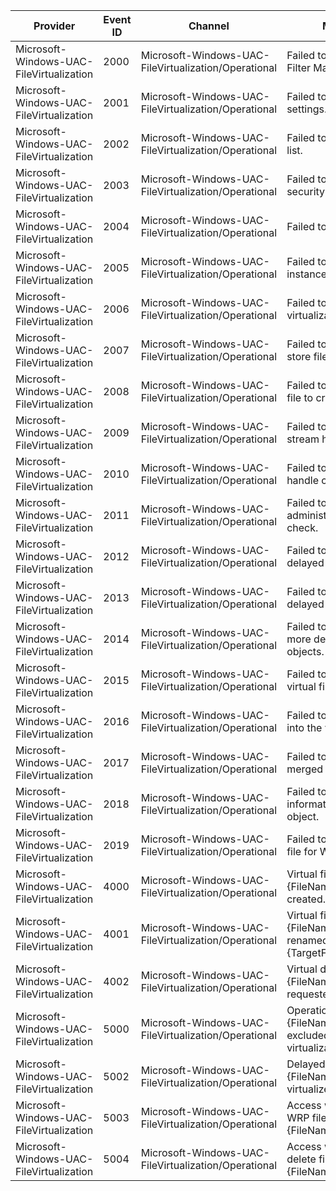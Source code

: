 Provider                                  |  Event ID  |  Channel                                               |  Message
------------------------------------------|------------|--------------------------------------------------------|---------------------------------------------------------------------
Microsoft-Windows-UAC-FileVirtualization  |  2000      |  Microsoft-Windows-UAC-FileVirtualization/Operational  |  Failed to register with Filter Manager.
Microsoft-Windows-UAC-FileVirtualization  |  2001      |  Microsoft-Windows-UAC-FileVirtualization/Operational  |  Failed to read the settings.
Microsoft-Windows-UAC-FileVirtualization  |  2002      |  Microsoft-Windows-UAC-FileVirtualization/Operational  |  Failed to read the file list.
Microsoft-Windows-UAC-FileVirtualization  |  2003      |  Microsoft-Windows-UAC-FileVirtualization/Operational  |  Failed to initialize security.
Microsoft-Windows-UAC-FileVirtualization  |  2004      |  Microsoft-Windows-UAC-FileVirtualization/Operational  |  Failed to start filtering.
Microsoft-Windows-UAC-FileVirtualization  |  2005      |  Microsoft-Windows-UAC-FileVirtualization/Operational  |  Failed to set up the instance for a volume.
Microsoft-Windows-UAC-FileVirtualization  |  2006      |  Microsoft-Windows-UAC-FileVirtualization/Operational  |  Failed to query the virtualization mode.
Microsoft-Windows-UAC-FileVirtualization  |  2007      |  Microsoft-Windows-UAC-FileVirtualization/Operational  |  Failed to query virtual store file information.
Microsoft-Windows-UAC-FileVirtualization  |  2008      |  Microsoft-Windows-UAC-FileVirtualization/Operational  |  Failed to select which file to create.
Microsoft-Windows-UAC-FileVirtualization  |  2009      |  Microsoft-Windows-UAC-FileVirtualization/Operational  |  Failed to create a stream handle context.
Microsoft-Windows-UAC-FileVirtualization  |  2010      |  Microsoft-Windows-UAC-FileVirtualization/Operational  |  Failed to set the stream handle context.
Microsoft-Windows-UAC-FileVirtualization  |  2011      |  Microsoft-Windows-UAC-FileVirtualization/Operational  |  Failed to perform the administrator access check.
Microsoft-Windows-UAC-FileVirtualization  |  2012      |  Microsoft-Windows-UAC-FileVirtualization/Operational  |  Failed to prepare for delayed virtualization.
Microsoft-Windows-UAC-FileVirtualization  |  2013      |  Microsoft-Windows-UAC-FileVirtualization/Operational  |  Failed to perform delayed virtualization.
Microsoft-Windows-UAC-FileVirtualization  |  2014      |  Microsoft-Windows-UAC-FileVirtualization/Operational  |  Failed to switch one or more delayed file objects.
Microsoft-Windows-UAC-FileVirtualization  |  2015      |  Microsoft-Windows-UAC-FileVirtualization/Operational  |  Failed to create the virtual file path.
Microsoft-Windows-UAC-FileVirtualization  |  2016      |  Microsoft-Windows-UAC-FileVirtualization/Operational  |  Failed to copy the file into the virtual store.
Microsoft-Windows-UAC-FileVirtualization  |  2017      |  Microsoft-Windows-UAC-FileVirtualization/Operational  |  Failed to perform the merged directory query.
Microsoft-Windows-UAC-FileVirtualization  |  2018      |  Microsoft-Windows-UAC-FileVirtualization/Operational  |  Failed to query information for the file object.
Microsoft-Windows-UAC-FileVirtualization  |  2019      |  Microsoft-Windows-UAC-FileVirtualization/Operational  |  Failed to check target file for WRP protection.
Microsoft-Windows-UAC-FileVirtualization  |  4000      |  Microsoft-Windows-UAC-FileVirtualization/Operational  |  Virtual file "{FileNameBuffer}" created.
Microsoft-Windows-UAC-FileVirtualization  |  4001      |  Microsoft-Windows-UAC-FileVirtualization/Operational  |  Virtual file "{FileNameBuffer}" renamed to "{TargetFileNameBuffer}"
Microsoft-Windows-UAC-FileVirtualization  |  4002      |  Microsoft-Windows-UAC-FileVirtualization/Operational  |  Virtual delete of file "{FileNameBuffer}" requested.
Microsoft-Windows-UAC-FileVirtualization  |  5000      |  Microsoft-Windows-UAC-FileVirtualization/Operational  |  Operation on file "{FileNameBuffer}" excluded from virtualization.
Microsoft-Windows-UAC-FileVirtualization  |  5002      |  Microsoft-Windows-UAC-FileVirtualization/Operational  |  Delayed virtual file "{FileNameBuffer}" not virtualized.
Microsoft-Windows-UAC-FileVirtualization  |  5003      |  Microsoft-Windows-UAC-FileVirtualization/Operational  |  Access was denied on WRP file "{FileNameBuffer}"
Microsoft-Windows-UAC-FileVirtualization  |  5004      |  Microsoft-Windows-UAC-FileVirtualization/Operational  |  Access was denied to delete file "{FileNameBuffer}"